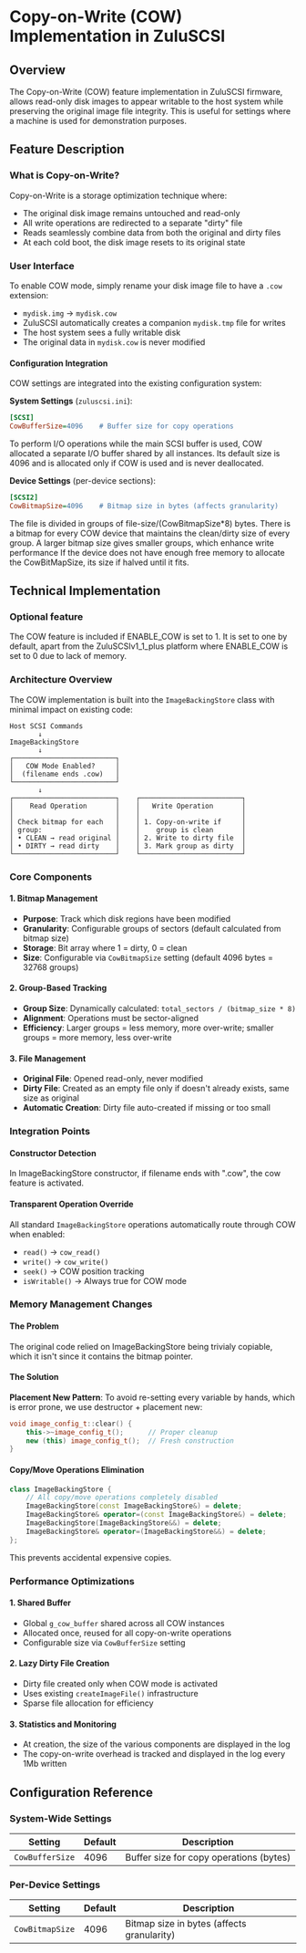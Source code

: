 # Copy-on-Write (COW) Implementation in ZuluSCSI

## Overview

The Copy-on-Write (COW) feature implementation in ZuluSCSI firmware, allows read-only disk images to appear writable to the host system while preserving the original image file integrity. This is useful for settings where a machine is used for demonstration purposes.

## Feature Description

### What is Copy-on-Write?

Copy-on-Write is a storage optimization technique where:
- The original disk image remains untouched and read-only
- All write operations are redirected to a separate "dirty" file
- Reads seamlessly combine data from both the original and dirty files
- At each cold boot, the disk image resets to its original state

### User Interface

To enable COW mode, simply rename your disk image file to have a `.cow` extension:
- `mydisk.img` → `mydisk.cow`
- ZuluSCSI automatically creates a companion `mydisk.tmp` file for writes
- The host system sees a fully writable disk
- The original data in `mydisk.cow` is never modified

#### Configuration Integration
COW settings are integrated into the existing configuration system:

**System Settings** (`zuluscsi.ini`):
```ini
[SCSI]
CowBufferSize=4096    # Buffer size for copy operations
```

To perform I/O operations while the main SCSI buffer is used, COW allocated a separate I/O buffer shared by all instances. Its default size is 4096 and is allocated only if COW is used and is never deallocated.

**Device Settings** (per-device sections):
```ini
[SCSI2]
CowBitmapSize=4096    # Bitmap size in bytes (affects granularity)
```

The file is divided in groups of file-size/(CowBitmapSize*8) bytes.
There is a bitmap for every COW device that maintains the clean/dirty size of every group.
A larger bitmap size gives smaller groups, which enhance write performance 
If the device does not have enough free memory to allocate the CowBitMapSize, its size if halved until it fits.

## Technical Implementation

### Optional feature

The COW feature is included if ENABLE_COW is set to 1. It is set to one by default, apart from the ZuluSCSIv1_1_plus platform where ENABLE_COW is set to 0 due to lack of memory.

### Architecture Overview

The COW implementation is built into the `ImageBackingStore` class with minimal impact on existing code:

```
Host SCSI Commands
       ↓
ImageBackingStore 
       ↓
┌─────────────────────────┐
│   COW Mode Enabled?     │
│  (filename ends .cow)   │
└─────────────────────────┘
       ↓
┌─────────────────────────┐    ┌─────────────────────────┐
│    Read Operation       │    │   Write Operation       │
│                         │    │                         │
│ Check bitmap for each   │    │ 1. Copy-on-write if     │
│ group:                  │    │    group is clean       │
│ • CLEAN → read original │    │ 2. Write to dirty file  │
│ • DIRTY → read dirty    │    │ 3. Mark group as dirty  │
└─────────────────────────┘    └─────────────────────────┘
```

### Core Components

#### 1. Bitmap Management
- **Purpose**: Track which disk regions have been modified
- **Granularity**: Configurable groups of sectors (default calculated from bitmap size)
- **Storage**: Bit array where 1 = dirty, 0 = clean
- **Size**: Configurable via `CowBitmapSize` setting (default 4096 bytes = 32768 groups)

#### 2. Group-Based Tracking
- **Group Size**: Dynamically calculated: `total_sectors / (bitmap_size * 8)`
- **Alignment**: Operations must be sector-aligned
- **Efficiency**: Larger groups = less memory, more over-write; smaller groups = more memory, less over-write

#### 3. File Management
- **Original File**: Opened read-only, never modified
- **Dirty File**: Created as an empty file only if doesn't already exists, same size as original
- **Automatic Creation**: Dirty file auto-created if missing or too small

### Integration Points

#### Constructor Detection
In ImageBackingStore constructor, if filename ends with ".cow", the cow feature is activated.

#### Transparent Operation Override
All standard `ImageBackingStore` operations automatically route through COW when enabled:
- `read()` → `cow_read()`
- `write()` → `cow_write()`
- `seek()` → COW position tracking
- `isWritable()` → Always true for COW mode

### Memory Management Changes

#### The Problem
The original code relied on ImageBackingStore being trivialy copiable, which it isn't since it contains the bitmap pointer.

#### The Solution
**Placement New Pattern**: To avoid re-setting every variable by hands, which is error prone, we use destructor + placement new:

```cpp
void image_config_t::clear() {
    this->~image_config_t();      // Proper cleanup
    new (this) image_config_t();  // Fresh construction
}
```
#### Copy/Move Operations Elimination
```cpp
class ImageBackingStore {
    // All copy/move operations completely disabled
    ImageBackingStore(const ImageBackingStore&) = delete;
    ImageBackingStore& operator=(const ImageBackingStore&) = delete;
    ImageBackingStore(ImageBackingStore&&) = delete;
    ImageBackingStore& operator=(ImageBackingStore&&) = delete;
};
```

This prevents accidental expensive copies.

### Performance Optimizations

#### 1. Shared Buffer
- Global `g_cow_buffer` shared across all COW instances
- Allocated once, reused for all copy-on-write operations
- Configurable size via `CowBufferSize` setting

#### 2. Lazy Dirty File Creation
- Dirty file created only when COW mode is activated
- Uses existing `createImageFile()` infrastructure
- Sparse file allocation for efficiency

#### 3. Statistics and Monitoring
- At creation, the size of the various components are displayed in the log
- The copy-on-write overhead is tracked and displayed in the log every 1Mb written

## Configuration Reference

### System-Wide Settings
| Setting | Default | Description |
|---------|---------|-------------|
| `CowBufferSize` | 4096 | Buffer size for copy operations (bytes) |

### Per-Device Settings
| Setting | Default | Description |
|---------|---------|-------------|
| `CowBitmapSize` | 4096 | Bitmap size in bytes (affects granularity) |


